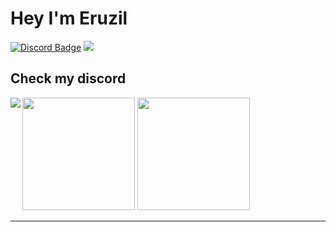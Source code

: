 # Hey I'm Eruzil
[![Discord Badge](https://img.shields.io/badge/-Discord-9B9B9B?style=flat-square&logo=Discord&logoColor=white)](https://discord.gg/CFB855FaDT) 
![](https://komarev.com/ghpvc/?username=Eruzil&label=Views&color=lightgrey&style=flat)

Check my discord
---
<p align="center">
  
<a href="https://github.com/Eruzil">
  <a href="">
  <img src="https://lanyard-profile-readme.vercel.app/api/298207278375370763?hideTimestamp=true&idleMessage=Just%20chillin%27%20at%20the%20moment..." align="left" />
</a>
  <div>
  <img height="180em" src="https://github-readme-stats.vercel.app/api?username=Eruzil&show_icons=true&title_color=5865F2&icon_color=5865F2&text_color=FFFFFF&bg_color=171B23&include_all_commits=true&count_private=true"/>
  <img height="180em" src="https://github-readme-stats.vercel.app/api/top-langs/?username=Eruzil&layout=compact&langs_count=8&title_color=5865F2&icon_color=5865F2&text_color=FFFFFF&bg_color=171B23"/>
  </div>
  
</a>
  
</p>

---
